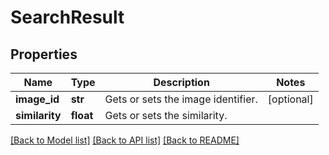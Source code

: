 # SearchResult

## Properties
Name | Type | Description | Notes
------------ | ------------- | ------------- | -------------
**image_id** | **str** | Gets or sets the image identifier. | [optional] 
**similarity** | **float** | Gets or sets the similarity. | 

[[Back to Model list]](../README.md#documentation-for-models) [[Back to API list]](../README.md#documentation-for-api-endpoints) [[Back to README]](../README.md)


